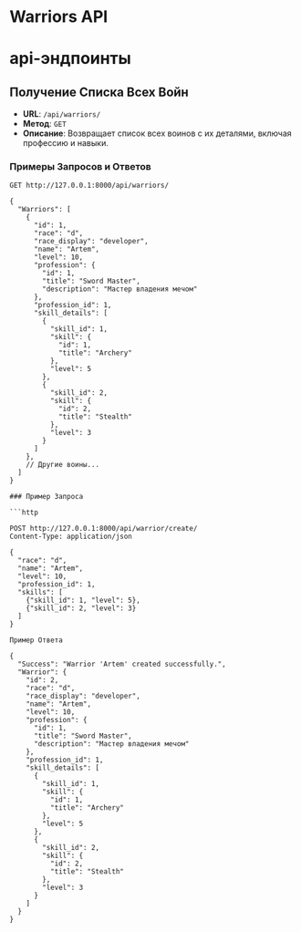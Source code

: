 # Warriors API
# api-эндпоинты
## Получение Списка Всех Войн

- **URL**: `/api/warriors/`
- **Метод**: `GET`
- **Описание**: Возвращает список всех воинов с их деталями, включая профессию и навыки.

### Примеры Запросов и Ответов

```http
GET http://127.0.0.1:8000/api/warriors/

{
  "Warriors": [
    {
      "id": 1,
      "race": "d",
      "race_display": "developer",
      "name": "Artem",
      "level": 10,
      "profession": {
        "id": 1,
        "title": "Sword Master",
        "description": "Мастер владения мечом"
      },
      "profession_id": 1,
      "skill_details": [
        {
          "skill_id": 1,
          "skill": {
            "id": 1,
            "title": "Archery"
          },
          "level": 5
        },
        {
          "skill_id": 2,
          "skill": {
            "id": 2,
            "title": "Stealth"
          },
          "level": 3
        }
      ]
    },
    // Другие воины...
  ]
}

### Пример Запроса

```http

POST http://127.0.0.1:8000/api/warrior/create/
Content-Type: application/json

{
  "race": "d",
  "name": "Artem",
  "level": 10,
  "profession_id": 1,
  "skills": [
    {"skill_id": 1, "level": 5},
    {"skill_id": 2, "level": 3}
  ]
}

Пример Ответа

{
  "Success": "Warrior 'Artem' created successfully.",
  "Warrior": {
    "id": 2,
    "race": "d",
    "race_display": "developer",
    "name": "Artem",
    "level": 10,
    "profession": {
      "id": 1,
      "title": "Sword Master",
      "description": "Мастер владения мечом"
    },
    "profession_id": 1,
    "skill_details": [
      {
        "skill_id": 1,
        "skill": {
          "id": 1,
          "title": "Archery"
        },
        "level": 5
      },
      {
        "skill_id": 2,
        "skill": {
          "id": 2,
          "title": "Stealth"
        },
        "level": 3
      }
    ]
  }
}


